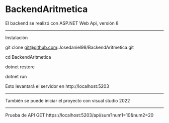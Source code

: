 # BackendAritmetica

El backend se realizó con ASP.NET Web Api, versión 8

------------------

Instalación

git clone git@github.com:Josedaniel98/BackendAritmetica.git

cd BackendAritmetica

dotnet restore

dotnet run

Esto levantará el servidor en http://localhost:5203

------------------
También se puede iniciar el proyecto con visual studio 2022

------------------

Prueba de API
GET https://localhost:5203/api/sum?num1=10&num2=20
